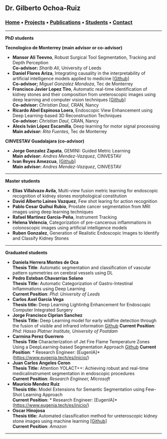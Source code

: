 ## Dr. Gilberto Ochoa-Ruiz

###   [Home](/index) • [Projects](/projects) • [Publications](/publications) • [Students](/students) • [Contact](/contact)

---


**PhD students**

**Tecnologico de Monterrey (main advisor or co-advisor)**

* **Mansor Ali Teevno**, Robust Surgical Tool Segmentation, Tracking and Depth Perception <br />
  **Co-advisor:** *Sharib Ali*, University of Leeds
* **Daniel Flores Ariza**, Integrating causality in the interpretability of artificial intelligence models applied to medicine [[Github]](https://github.com/DanielF29) <br />
 **Co-advisor;** *Miguel Gonzalez Mondoza*, Tec de Monterrey
* **Francisco Javier Lopez Tiro**,  Automatic real-time identification of kidney stones and their composition from ureteroscopic images using deep learning and computer vision techniques [[Github]](https://github.com/friscolt) <br />
 **Co-advisor:** *Christian Daul*,  CRAN, Nancy 
* **Ricardo Abel Espinosa Loera**, Endoscopic View Enhancement using Deep Learning-based 3D Reconstruction Techniques <br />
 **Co-advisor:** *Christian Daul*,  CRAN, Nancy 
* **Alexis Iván López Escamilla**, Deep learning for motor signal processing <br />
 **Main advisor:** *Rita Fuentes*, Tec de Monterrey

**CINVESTAV Guadalajara (co-advisor)**

* **Jorge Gonzalez Zapata**, GEMINI: Guided Metric Learning <br /> **Main advisor:** *Andres Mendez-Vazquez*, CINVESTAV
* **Ivan Reyes Amezcua**, [[Github]](https://github.com/Ivanrs297) <br /> **Main advisor:** *Andres Mendez-Vazquez*, CINVESTAV



---


**Master  students**

* **Elias Villalvazo Avila**, Multi-view fusion metric learning for endoscopic recognition of kidney stones morphological constitution
* **David Alberto Laines Vazquez**, Few shot learing for action recognition
* **Pablo Cesar Quihui Rubio**, Prostate cancer segmentation from MRI images using deep learning techniques
* **Rafael Martinez Garcia-Peña**, Instrument Tracking
* **Helena Velencia**, Categorization of pre-cancerous inflammations in colonoscopic images using artificial intelligence models
* **Ruben Gonzalez**, Generation of Realistic Endoscopic Images to Identify and Classify Kidney Stones
---

**Graduated  students**

* **Daniela Herrera Montes de Oca** <br />
 **Thesis Title**: Automatic segmentation and classification of vascular pattern symmetries on cerebral vessels using DL <br />
* **Pedro Esteban Chavarrias Solano** <br />
 **Thesis Title:** Automatic Categorization of Gastro-Intestinal Inflammations using Deep Learning <br />
 **Current Position**: *Phd: University of Leeds* <br />
* **Carlos Axel Garcia Vega** <br />
  **Thesis title:** Deep Learning Lightinhg Enhancement for Endoscopic Computer Integrated Surgery <br />
* **Jorge Francisco Ciprian Sanchez** <br />
 **Thesis Title:** Deep Learning model for early wildfire detection through the fusion of visible and infrared information [Github](https://github.com/JorgeFCS)
 **Current Position**: *Phd: Hasso Platner Institute, University of Postdam* 
* **Carmina Perez Guerrero** <br />
  **Thesis Title** Characterization of Jet Fire Flame Temperature Zones Using a DeepLearning-based Segmentation Approach [Github](https://github.com/CarminaP) 
  **Current Position**: * Research Engineer: [EugenIA]* (https://www.eugenia.tech/es/inicio/) <br /> 
* **Juan Carlos Angeles Ceron** <br />
 **Thesis Title:** Attention YOLACT++: Achieving robust and real-time medicalinstrument segmentation in endoscopic procedures <br />
 **Current Position**: *Research Engineer, Microsoft* <br />
* **Mauricio Mendez Ruiz** <br />
  **Thesis title:** Model Extensions for Semantic Segmentation using Few-Shot Learning Approach <br />
  **Current Position**: * Research Engineer: [EugenIA]* (https://www.eugenia.tech/es/inicio/) <br /> 
* **Oscar Hinojosa** <br />
 **Thesis title:** Automated classification method for ureteroscopic kidney stone images using machine learning  [[Github]](https://github.com/oscar09) <br />
 **Current Position**: *Amazon* <br />

---










